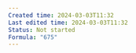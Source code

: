 ```yaml
---
Created time: 2024-03-03T11:32
Last edited time: 2024-03-03T11:32
Status: Not started
Formula: "675"
---
```


